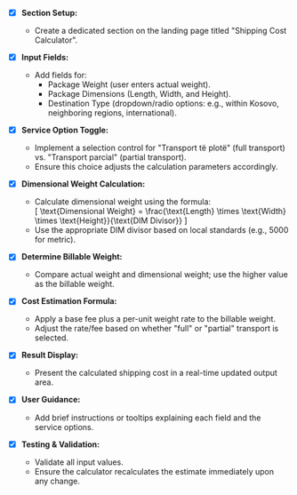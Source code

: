 - [x] **Section Setup:**  
  - Create a dedicated section on the landing page titled "Shipping Cost Calculator".

- [x] **Input Fields:**  
  - Add fields for:
    - Package Weight (user enters actual weight).
    - Package Dimensions (Length, Width, and Height).
    - Destination Type (dropdown/radio options: e.g., within Kosovo, neighboring regions, international).

- [x] **Service Option Toggle:**  
  - Implement a selection control for "Transport të plotë" (full transport) vs. "Transport parcial" (partial transport).
  - Ensure this choice adjusts the calculation parameters accordingly.

- [x] **Dimensional Weight Calculation:**  
  - Calculate dimensional weight using the formula:  
    \[
    \text{Dimensional Weight} = \frac{\text{Length} \times \text{Width} \times \text{Height}}{\text{DIM Divisor}}
    \]
  - Use the appropriate DIM divisor based on local standards (e.g., 5000 for metric).

- [x] **Determine Billable Weight:**  
  - Compare actual weight and dimensional weight; use the higher value as the billable weight.

- [x] **Cost Estimation Formula:**  
  - Apply a base fee plus a per-unit weight rate to the billable weight.
  - Adjust the rate/fee based on whether "full" or "partial" transport is selected.

- [x] **Result Display:**  
  - Present the calculated shipping cost in a real-time updated output area.

- [x] **User Guidance:**  
  - Add brief instructions or tooltips explaining each field and the service options.

- [x] **Testing & Validation:**  
  - Validate all input values.
  - Ensure the calculator recalculates the estimate immediately upon any change.
